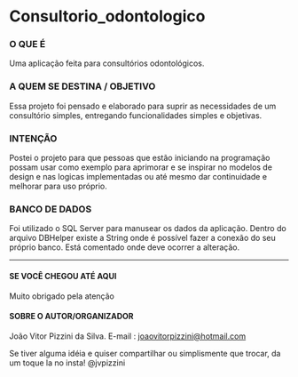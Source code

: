 # Consultorio_odontologico

### O QUE É
Uma aplicação feita para consultórios odontológicos.

### A QUEM SE DESTINA / OBJETIVO
Essa projeto foi pensado e elaborado para suprir as necessidades de um consultório simples, entregando funcionalidades simples e objetivas.

### INTENÇÃO
Postei o projeto para que pessoas que estão iniciando na programação possam usar como exemplo para aprimorar e se inspirar no modelos de design e nas 
logicas implementadas ou até mesmo dar continuidade e melhorar para uso próprio.

### BANCO DE DADOS
Foi utilizado o SQL Server para manusear os dados da aplicação.
Dentro do arquivo DBHelper existe a String onde é possível fazer a conexão do seu próprio banco. Está comentado onde deve ocorrer a alteração.

----------------------------
#### SE VOCÊ CHEGOU ATÉ AQUI
Muito obrigado pela atenção

#### SOBRE O AUTOR/ORGANIZADOR
João Vitor Pizzini da Silva.
E-mail : joaovitorpizzini@hotmail.com

Se tiver alguma idéia e quiser compartilhar ou simplismente que trocar, da um toque la no insta! @jvpizzini
